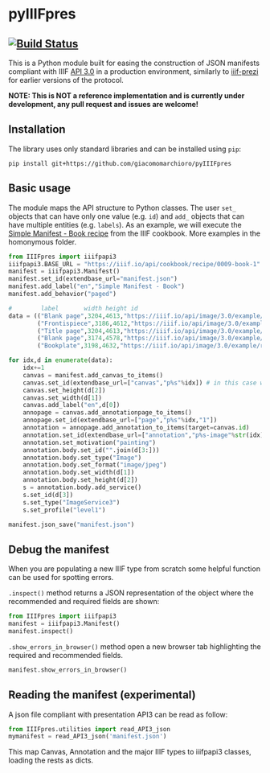 # pyIIIFpres
[![Build Status](https://travis-ci.com/giacomomarchioro/pyIIIFpres.svg?branch=main)](https://travis-ci.com/giacomomarchioro/pyIIIFpres)
----------------
This is a Python module built for easing the construction of JSON manifests compliant with IIIF [API 3.0](https://iiif.io/api/presentation/3.0/) in a production environment, similarly to [iiif-prezi](https://github.com/iiif-prezi/iiif-prezi) for earlier versions of the protocol.

**NOTE: This is NOT a reference implementation and is currently under development, any pull request and issues are welcome!**

## Installation
The library uses only standard libraries and can be installed using `pip`:


    pip install git+https://github.com/giacomomarchioro/pyIIIFpres

## Basic usage
The module maps the API structure to Python classes. The user `set_` objects that can have only one value (e.g. `id`) and `add_` objects that can have multiple entities (e.g. `labels`).
As an example, we will execute the [Simple Manifest - Book recipe](https://iiif.io/api/cookbook/recipe/0009-book-1/) from the IIIF cookbook. More examples in the homonymous folder.

```python
from IIIFpres import iiifpapi3
iiifpapi3.BASE_URL = "https://iiif.io/api/cookbook/recipe/0009-book-1"
manifest = iiifpapi3.Manifest()
manifest.set_id(extendbase_url="manifest.json")
manifest.add_label("en","Simple Manifest - Book")
manifest.add_behavior("paged")

#        label       width height id                                                                            service  
data = (("Blank page",3204,4613,"https://iiif.io/api/image/3.0/example/reference/59d09e6773341f28ea166e9f3c1e674f-gallica_ark_12148_bpt6k1526005v_f18","/full/max/0/default.jpg"),
        ("Frontispiece",3186,4612,"https://iiif.io/api/image/3.0/example/reference/59d09e6773341f28ea166e9f3c1e674f-gallica_ark_12148_bpt6k1526005v_f19","/full/max/0/default.jpg"),
        ("Title page",3204,4613,"https://iiif.io/api/image/3.0/example/reference/59d09e6773341f28ea166e9f3c1e674f-gallica_ark_12148_bpt6k1526005v_f20","/full/max/0/default.jpg"),
        ("Blank page",3174,4578,"https://iiif.io/api/image/3.0/example/reference/59d09e6773341f28ea166e9f3c1e674f-gallica_ark_12148_bpt6k1526005v_f21","/full/max/0/default.jpg"),
        ("Bookplate",3198,4632,"https://iiif.io/api/image/3.0/example/reference/59d09e6773341f28ea166e9f3c1e674f-gallica_ark_12148_bpt6k1526005v_f22","/full/max/0/default.jpg"),)

for idx,d in enumerate(data):
    idx+=1 
    canvas = manifest.add_canvas_to_items()
    canvas.set_id(extendbase_url=["canvas","p%s"%idx]) # in this case we use the base url
    canvas.set_height(d[2])
    canvas.set_width(d[1])
    canvas.add_label("en",d[0])
    annopage = canvas.add_annotationpage_to_items()
    annopage.set_id(extendbase_url=["page","p%s"%idx,"1"])
    annotation = annopage.add_annotation_to_items(target=canvas.id)
    annotation.set_id(extendbase_url=["annotation","p%s-image"%str(idx).zfill(4)])
    annotation.set_motivation("painting")
    annotation.body.set_id("".join(d[3:]))
    annotation.body.set_type("Image")
    annotation.body.set_format("image/jpeg")
    annotation.body.set_width(d[1])
    annotation.body.set_height(d[2])
    s = annotation.body.add_service()
    s.set_id(d[3])
    s.set_type("ImageService3")
    s.set_profile("level1")

manifest.json_save("manifest.json")
```

## Debug the manifest
When you are populating a new IIIF type from scratch some helpful function can be
used for spotting errors.

`.inspect()` method returns a JSON representation of the object where the 
recommended and required fields are shown:

```python
from IIIFpres import iiifpapi3
manifest = iiifpapi3.Manifest()
manifest.inspect()
```

`.show_errors_in_browser()` method open a new browser tab highlighting the 
required and recommended fields.

```python
manifest.show_errors_in_browser()
```

## Reading the manifest (experimental)
A json file compliant with presentation API3 can be read as follow:
```python
from IIIFpres.utilities import read_API3_json
mymanifest = read_API3_json('manifest.json')
```
This map Canvas, Annotation and the major IIIF types to iiifpapi3 classes, loading the rests as dicts.
